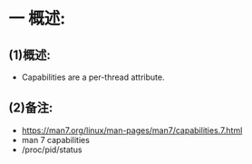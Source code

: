 # 一 概述:
## (1)概述:
- Capabilities are a per-thread attribute.

## (2)备注:
- https://man7.org/linux/man-pages/man7/capabilities.7.html
- man 7 capabilities
- /proc/pid/status
